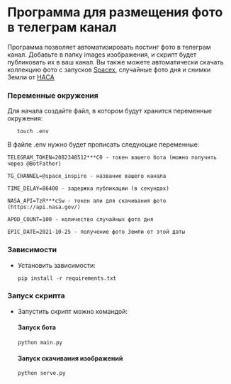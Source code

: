 # Программа для размещения фото в телеграм канал

Программа позволяет автоматизировать постинг фото в телеграм канал. Добавьте в папку images
изображения, и скрипт будет публиковать их в ваш канал. Вы также можете автоматически скачать коллекцию фото с запусков
[Spacex](https://www.spacex.com/), случайные фото дня и снимки Земли от [НАСА](https://www.nasa.gov/)


###  Переменные окружения


Для начала создайте файл, в котором будут хранится переменные окружения:

```
   touch .env
```
В файле .env нужно будет прописать следующие переменные:
```
TELEGRAM_TOKEN=2082348512***C0 - токен вашего бота (можно получить через @BotFather)
```
```
TG_CHANNEL=@space_inspire - название вашего канала
```
```
TIME_DELAY=86400 - задержка публикации (в секундах)
```
```
NASA_API=TzR***cSw - токен апи для скачивания фото (https://api.nasa.gov/)
```
```
APOD_COUNT=100 - количество случайных фото дня
```
```
EPIC_DATE=2021-10-25 - получение фото Земли от этой даты
```
###  Зависимости
- Установить зависимости:

   ```
   pip install -r requirements.txt
  ```
###  Запуск скрипта
- Запустить скрипт можно командой:
  #### Запуск бота
  ```
  python main.py
  ```
  #### Запуск скачивания изображений
  ```
  python serve.py
  ```